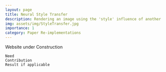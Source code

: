 ```yaml
---
layout: page
title: Neural Style Transfer
description: Rendering an image using the 'style' influence of another image.
img: assets/img/StyleTransfer.jpg
importance: 1
category: Paper Re-implementations
---
```


Website under Construction

    Need
    Contribution
    Result if applicable
